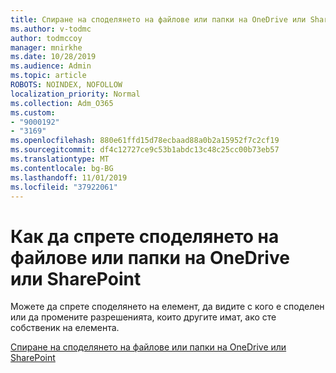 ```yaml
---
title: Спиране на споделянето на файлове или папки на OneDrive или SharePoint
ms.author: v-todmc
author: todmccoy
manager: mnirkhe
ms.date: 10/28/2019
ms.audience: Admin
ms.topic: article
ROBOTS: NOINDEX, NOFOLLOW
localization_priority: Normal
ms.collection: Adm_O365
ms.custom:
- "9000192"
- "3169"
ms.openlocfilehash: 880e61ffd15d78ecbaad88a0b2a15952f7c2cf19
ms.sourcegitcommit: df4c12727ce9c53b1abdc13c48c25cc00b73eb57
ms.translationtype: MT
ms.contentlocale: bg-BG
ms.lasthandoff: 11/01/2019
ms.locfileid: "37922061"
---
```

# <a name="how-to-stop-sharing-onedrive-or-sharepoint-files-or-folders"></a>Как да спрете споделянето на файлове или папки на OneDrive или SharePoint

Можете да спрете споделянето на елемент, да видите с кого е споделен или да промените разрешенията, които другите имат, ако сте собственик на елемента.

[Спиране на споделянето на файлове или папки на OneDrive или SharePoint](https://support.office.com/article/stop-sharing-onedrive-or-sharepoint-files-or-folders-or-change-permissions-0a36470f-d7fe-40a0-bd74-0ac6c1e13323)